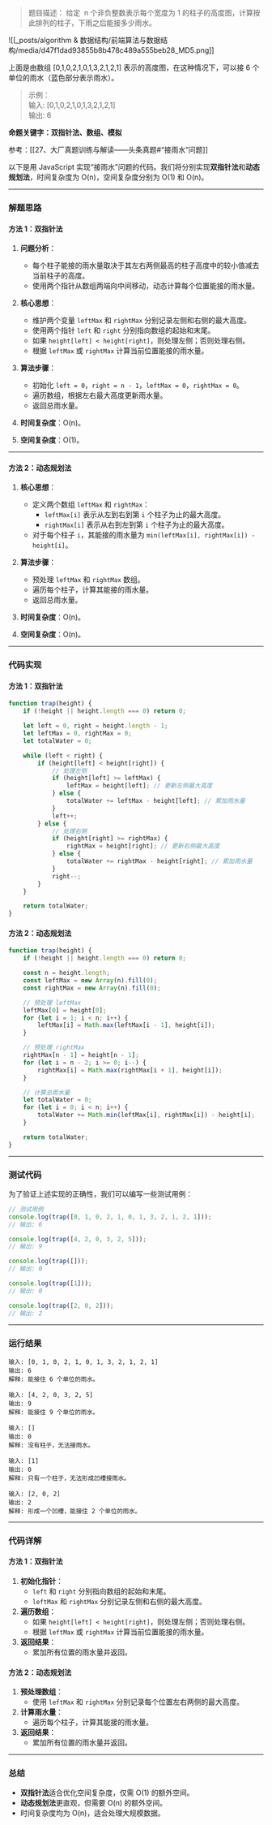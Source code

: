 
> 题目描述：
> 	给定  n 个非负整数表示每个宽度为 1 的柱子的高度图，计算按此排列的柱子，下雨之后能接多少雨水。

![[_posts/algorithm & 数据结构/前端算法与数据结构/media/d47f1dad93855b8b478c489a555beb28_MD5.png]]

上面是由数组 [0,1,0,2,1,0,1,3,2,1,2,1] 表示的高度图，在这种情况下，可以接 6 个单位的雨水（蓝色部分表示雨水）。

> 示例：  
> 	输入: [0,1,0,2,1,0,1,3,2,1,2,1]  
> 	输出: 6

**命题关键字：双指针法、数组、模拟**

参考：[[27、大厂真题训练与解读——头条真题#“接雨水”问题]]


以下是用 JavaScript 实现“接雨水”问题的代码。我们将分别实现**双指针法**和**动态规划法**，时间复杂度为 O(n)，空间复杂度分别为 O(1) 和 O(n)。

---

### 解题思路

#### 方法 1：双指针法
1. **问题分析**：
   - 每个柱子能接的雨水量取决于其左右两侧最高的柱子高度中的较小值减去当前柱子的高度。
   - 使用两个指针从数组两端向中间移动，动态计算每个位置能接的雨水量。

2. **核心思想**：
   - 维护两个变量 `leftMax` 和 `rightMax` 分别记录左侧和右侧的最大高度。
   - 使用两个指针 `left` 和 `right` 分别指向数组的起始和末尾。
   - 如果 `height[left] < height[right]`，则处理左侧；否则处理右侧。
   - 根据 `leftMax` 或 `rightMax` 计算当前位置能接的雨水量。

3. **算法步骤**：
   - 初始化 `left = 0`，`right = n - 1`，`leftMax = 0`，`rightMax = 0`。
   - 遍历数组，根据左右最大高度更新雨水量。
   - 返回总雨水量。

4. **时间复杂度**：O(n)。
5. **空间复杂度**：O(1)。

---

#### 方法 2：动态规划法
1. **核心思想**：
   - 定义两个数组 `leftMax` 和 `rightMax`：
     - `leftMax[i]` 表示从左到右到第 `i` 个柱子为止的最大高度。
     - `rightMax[i]` 表示从右到左到第 `i` 个柱子为止的最大高度。
   - 对于每个柱子 `i`，其能接的雨水量为 `min(leftMax[i], rightMax[i]) - height[i]`。

2. **算法步骤**：
   - 预处理 `leftMax` 和 `rightMax` 数组。
   - 遍历每个柱子，计算其能接的雨水量。
   - 返回总雨水量。

3. **时间复杂度**：O(n)。
4. **空间复杂度**：O(n)。

---

### 代码实现

#### 方法 1：双指针法
```javascript
function trap(height) {
    if (!height || height.length === 0) return 0;

    let left = 0, right = height.length - 1;
    let leftMax = 0, rightMax = 0;
    let totalWater = 0;

    while (left < right) {
        if (height[left] < height[right]) {
            // 处理左侧
            if (height[left] >= leftMax) {
                leftMax = height[left]; // 更新左侧最大高度
            } else {
                totalWater += leftMax - height[left]; // 累加雨水量
            }
            left++;
        } else {
            // 处理右侧
            if (height[right] >= rightMax) {
                rightMax = height[right]; // 更新右侧最大高度
            } else {
                totalWater += rightMax - height[right]; // 累加雨水量
            }
            right--;
        }
    }

    return totalWater;
}
```

#### 方法 2：动态规划法
```javascript
function trap(height) {
    if (!height || height.length === 0) return 0;

    const n = height.length;
    const leftMax = new Array(n).fill(0);
    const rightMax = new Array(n).fill(0);

    // 预处理 leftMax
    leftMax[0] = height[0];
    for (let i = 1; i < n; i++) {
        leftMax[i] = Math.max(leftMax[i - 1], height[i]);
    }

    // 预处理 rightMax
    rightMax[n - 1] = height[n - 1];
    for (let i = n - 2; i >= 0; i--) {
        rightMax[i] = Math.max(rightMax[i + 1], height[i]);
    }

    // 计算总雨水量
    let totalWater = 0;
    for (let i = 0; i < n; i++) {
        totalWater += Math.min(leftMax[i], rightMax[i]) - height[i];
    }

    return totalWater;
}
```

---

### 测试代码

为了验证上述实现的正确性，我们可以编写一些测试用例：

```javascript
// 测试用例
console.log(trap([0, 1, 0, 2, 1, 0, 1, 3, 2, 1, 2, 1])); 
// 输出: 6

console.log(trap([4, 2, 0, 3, 2, 5])); 
// 输出: 9

console.log(trap([])); 
// 输出: 0

console.log(trap([1])); 
// 输出: 0

console.log(trap([2, 0, 2])); 
// 输出: 2
```

---

### 运行结果

```plaintext
输入: [0, 1, 0, 2, 1, 0, 1, 3, 2, 1, 2, 1]
输出: 6
解释: 能接住 6 个单位的雨水。
```

```plaintext
输入: [4, 2, 0, 3, 2, 5]
输出: 9
解释: 能接住 9 个单位的雨水。
```

```plaintext
输入: []
输出: 0
解释: 没有柱子，无法接雨水。
```

```plaintext
输入: [1]
输出: 0
解释: 只有一个柱子，无法形成凹槽接雨水。
```

```plaintext
输入: [2, 0, 2]
输出: 2
解释: 形成一个凹槽，能接住 2 个单位的雨水。
```

---

### 代码详解

#### 方法 1：双指针法
1. **初始化指针**：
   - `left` 和 `right` 分别指向数组的起始和末尾。
   - `leftMax` 和 `rightMax` 分别记录左侧和右侧的最大高度。
2. **遍历数组**：
   - 如果 `height[left] < height[right]`，则处理左侧；否则处理右侧。
   - 根据 `leftMax` 或 `rightMax` 计算当前位置能接的雨水量。
3. **返回结果**：
   - 累加所有位置的雨水量并返回。

#### 方法 2：动态规划法
1. **预处理数组**：
   - 使用 `leftMax` 和 `rightMax` 分别记录每个位置左右两侧的最大高度。
2. **计算雨水量**：
   - 遍历每个柱子，计算其能接的雨水量。
3. **返回结果**：
   - 累加所有位置的雨水量并返回。

---

### 总结

- **双指针法**适合优化空间复杂度，仅需 O(1) 的额外空间。
- **动态规划法**更直观，但需要 O(n) 的额外空间。
- 时间复杂度均为 O(n)，适合处理大规模数据。